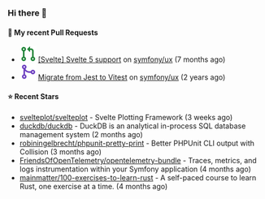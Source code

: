 ### Hi there 👋

#### 🔨 My recent Pull Requests

- ![](./assets/pr-open.svg) [[Svelte] Svelte 5 support](https://github.com/symfony/ux/pull/2288) on [symfony/ux](https://github.com/symfony/ux) (7 months ago)
- ![](./assets/pr-merged.svg) [Migrate from Jest to Vitest](https://github.com/symfony/ux/pull/1202) on [symfony/ux](https://github.com/symfony/ux) (2 years ago)

#### ⭐ Recent Stars

- [svelteplot/svelteplot](https://github.com/svelteplot/svelteplot) - Svelte Plotting Framework (3 weeks ago)
- [duckdb/duckdb](https://github.com/duckdb/duckdb) - DuckDB is an analytical in-process SQL database management system (2 months ago)
- [robiningelbrecht/phpunit-pretty-print](https://github.com/robiningelbrecht/phpunit-pretty-print) - Better PHPUnit CLI output with Collision (3 months ago)
- [FriendsOfOpenTelemetry/opentelemetry-bundle](https://github.com/FriendsOfOpenTelemetry/opentelemetry-bundle) - Traces, metrics, and logs instrumentation within your Symfony application (4 months ago)
- [mainmatter/100-exercises-to-learn-rust](https://github.com/mainmatter/100-exercises-to-learn-rust) - A self-paced course to learn Rust, one exercise at a time. (4 months ago)
